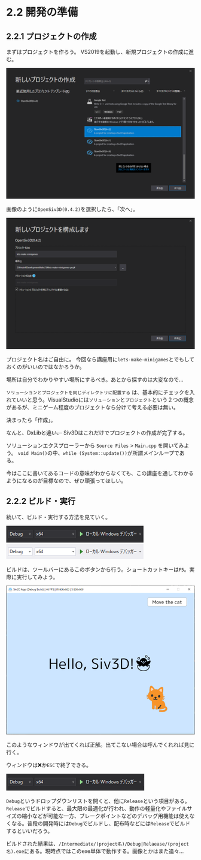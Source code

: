 # 2.2 開発の準備

## 2.2.1 プロジェクトの作成

まずはプロジェクトを作ろう。
VS2019を起動し、新規プロジェクトの作成に進む。

![](./images/2-2-1_1.png)

画像のように`OpenSiv3D(0.4.2)`を選択したら、「次へ」。

![](./images/2-2-1_2.png)

プロジェクト名はご自由に。
今回なら講座用に`lets-make-minigames`とでもしておくのがいいのではなかろうか。

場所は自分でわかりやすい場所にするべき。あとから探すのは大変なので…

`ソリューションとプロジェクトを同じディレクトリに配置する` は、基本的にチェックを入れていいと思う。VisualStudioには`ソリューション`と`プロジェクト`という２つの概念があるが、ミニゲーム程度のプロジェクトなら分けて考える必要は無い。

決まったら「作成」。

なんと、~~DxLibと違い、~~ Siv3Dはこれだけでプロジェクトの作成が完了する。

ソリューションエクスプローラーから `Source Files` > `Main.cpp` を開いてみよう。
`void Main()`の中、`while (System::update())`が所謂メインループである。

今はここに書いてあるコードの意味がわからなくても、この講座を通してわかるようになるのが目標なので、ぜひ頑張ってほしい。

## 2.2.2 ビルド・実行

続いて、ビルド・実行する方法を見ていく。

![](./images/2-2-2_1-d.png)
![](./images/2-2-2_1-l.png)

ビルドは、ツールバーにあるこのボタンから行う。ショートカットキーは`F5`。実際に実行してみよう。

![](./images/2-2-2_2.png)

このようなウィンドウが出てくれば正解。出てこない場合は呼んでくれれば見に行く。

ウィンドウは❌か`ESC`で終了できる。

![](./images/2-2-2_1.png)

`Debug`というドロップダウンリストを開くと、他に`Release`という項目がある。`Release`でビルドすると、最大限の最適化が行われ、動作の軽量化やファイルサイズの縮小などが可能な一方、ブレークポイントなどのデバッグ用機能は使えなくなる。普段の開発時には`Debug`でビルドし、配布時などには`Release`でビルドするといいだろう。

ビルドされた結果は、`/Intermediate/(project名)/Debug|Relaease/(project名).exe`にある。現時点ではこのexe単体で動作する。画像とかはまた追々…
